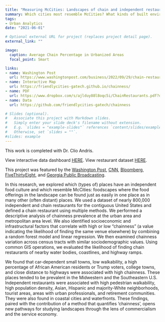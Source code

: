 ```yaml
---
title: "Measuring McCities: Landscapes of chain and independent restaurants in the United States"
summary: Which cities most resemble McCities? What kinds of built environment and sociodemographic characteristics are associated with the prevelance of chain restaurants?
tags:
- Urban Analytics
date: "2021-06-01"

# Optional external URL for project (replaces project detail page).
external_link: ""

image:
  caption: Average Chain Percentage in Urbanized Areas
  focal_point: Smart

links:
- name: Washington Post
  url: https://www.washingtonpost.com/business/2022/09/29/chain-restaurant-capitals/?pwapi_token=eyJ0eXAiOiJKV1QiLCJhbGciOiJIUzI1NiJ9.eyJzdWJpZCI6IjMxMTY0NDc1IiwicmVhc29uIjoiZ2lmdCIsIm5iZiI6MTY2NDUzNjIzMCwiaXNzIjoic3Vic2NyaXB0aW9ucyIsImV4cCI6MTY2NTc0NTgzMCwiaWF0IjoxNjY0NTM2MjMwLCJqdGkiOiJmZjlmZDI4Zi1lYjRmLTRmZGEtODY1NS0xNzlkNmZmYzlmYzkiLCJ1cmwiOiJodHRwczovL3d3dy53YXNoaW5ndG9ucG9zdC5jb20vYnVzaW5lc3MvMjAyMi8wOS8yOS9jaGFpbi1yZXN0YXVyYW50LWNhcGl0YWxzLyJ9._tx8XDmZWM4JI-p6dUyVioU7T6imoddZPJowNCS8ryE
- name: Interactive Map
  url: https://friendlycities-gatech.github.io/chainness/
- name: PDF 
  url: https://www.dropbox.com/s/ajlduy88l8oqc5i/ChainRestaurants.pdf?dl=0
- name: Data
  url: https://github.com/friendlycities-gatech/chainness

# Slides (optional).
#   Associate this project with Markdown slides.
#   Simply enter your slide deck's filename without extension.
#   E.g. `slides = "example-slides"` references `content/slides/example-slides.md`.
#   Otherwise, set `slides = ""`.
#slides: example
---
```

This work is completed with Dr. Clio Andris. 

View interactive data dashboard [HERE](https://friendlycities-gatech.github.io/chainness/). 
View restaurant dataset [HERE](https://github.com/friendlycities-gatech/chainness). 

This project was featured by the [Washington Post](https://www.washingtonpost.com/business/2022/09/29/chain-restaurant-capitals/?pwapi_token=eyJ0eXAiOiJKV1QiLCJhbGciOiJIUzI1NiJ9.eyJzdWJpZCI6IjMxMTY0NDc1IiwicmVhc29uIjoiZ2lmdCIsIm5iZiI6MTY2NDUzNjIzMCwiaXNzIjoic3Vic2NyaXB0aW9ucyIsImV4cCI6MTY2NTc0NTgzMCwiaWF0IjoxNjY0NTM2MjMwLCJqdGkiOiJmZjlmZDI4Zi1lYjRmLTRmZGEtODY1NS0xNzlkNmZmYzlmYzkiLCJ1cmwiOiJodHRwczovL3d3dy53YXNoaW5ndG9ucG9zdC5jb20vYnVzaW5lc3MvMjAyMi8wOS8yOS9jaGFpbi1yZXN0YXVyYW50LWNhcGl0YWxzLyJ9._tx8XDmZWM4JI-p6dUyVioU7T6imoddZPJowNCS8ryE), [CNN](https://www.cnn.com/videos/politics/2022/10/08/smr-chain-restaurant-regions-vote-trump.cnn), [Bloomberg](https://www.bloomberg.com/news/newsletters/2021-06-16/maplab-how-many-chain-restaurants-are-in-your-city), [FiveThirtyEight](https://fivethirtyeight.com/features/the-datasets-were-looking-at-this-week-21/), and [Georgia Public Broadcasting](https://www.gpb.org/news/2022/10/06/which-states-have-the-most-chain-restaurants-georgia-tech-researchers-map-it-out). 

In this research, we explored which (types of) places have an independent food culture and which resemble McCities: foodscapes where the food offerings in the landscape can be found just as easily in one place as in many other (often distant) places. We used a dataset of nearly 800,000 independent and chain restaurants for the contiguous United States and defined a chain restaurant using multiple methods. We performed a descriptive analysis of chainness prevalence at the urban area and metropolitan area level. We also identified socioeconomic and infrastructural factors that correlate with high or low “chainness” (a value indicating the likelihood of finding the same venue elsewhere) by combining a random forest model and linear regression. We then examined chainness variation across census tracts with similar sociodemographic values. Using common GIS operations, we evaluated the likelihood of finding chain restaurants of nearby water bodies, coastlines, and highway ramps.

We found that car-dependent small towns, low walkability, a high percentage of African American residents or Trump voters, college towns, and close distance to highways were associated with high chainness. These places tended to be prevalent in the Midwestern and the Southeastern U.S. Independent restaurants were associated with high pedestrian walkability, high population density, Asian, Hispanic and majority-White neighborhoods, tourist areas, areas with urban professionals, and retirement communities. They were also found in coastal cities and waterfronts. These findings, paired with the contribution of a method that quantifies ‘chainness’, opens new pathways for studying landscapes through the lens of commercialism and the service economy. 

